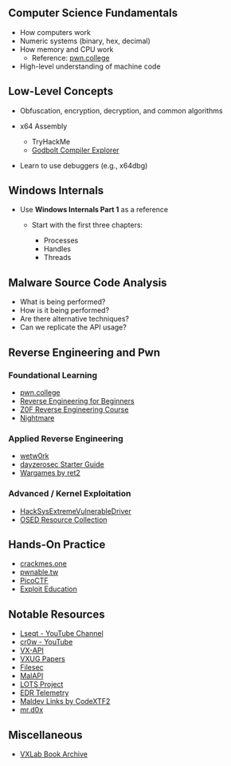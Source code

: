 ## Computer Science Fundamentals
* How computers work
* Numeric systems (binary, hex, decimal)
* How memory and CPU work
  * Reference: [pwn.college](https://pwn.college/)
* High-level understanding of machine code

## Low-Level Concepts
* Obfuscation, encryption, decryption, and common algorithms
* x64 Assembly

  * TryHackMe
  * [Godbolt Compiler Explorer](https://godbolt.org/)
* Learn to use debuggers (e.g., x64dbg)

## Windows Internals
* Use **Windows Internals Part 1** as a reference
  * Start with the first three chapters:

    * Processes
    * Handles
    * Threads

## Malware Source Code Analysis
* What is being performed?
* How is it being performed?
* Are there alternative techniques?
* Can we replicate the API usage?

## Reverse Engineering and Pwn
### Foundational Learning
* [pwn.college](https://pwn.college/)
* [Reverse Engineering for Beginners](https://beginners.re/)
* [Z0F Reverse Engineering Course](https://www.debugxp.com/posts/RECourse/)
* [Nightmare](https://guyinatuxedo.github.io/00-intro/index.html)

### Applied Reverse Engineering
* [wetw0rk](https://wetw0rk.github.io/)
* [dayzerosec Starter Guide](https://dayzerosec.com/blog/2024/07/11/getting-started-2024.html)
* [Wargames by ret2](https://wargames.ret2.systems/)

### Advanced / Kernel Exploitation
* [HackSysExtremeVulnerableDriver](https://github.com/hacksysteam/HackSysExtremeVulnerableDriver)
* [OSED Resource Collection](https://github.com/nop-tech/OSED/tree/main)

## Hands-On Practice
* [crackmes.one](https://crackmes.one/)
* [pwnable.tw](https://pwnable.tw/challenge/)
* [PicoCTF](https://picoctf.org/)
* [Exploit Education](https://exploit.education/)

## Notable Resources
* [Lseqt - YouTube Channel](https://www.youtube.com/@Lsecqt)
* [cr0w - YouTube](https://www.youtube.com/@crr0ww)
* [VX-API](https://github.com/vxunderground/VX-API)
* [VXUG Papers](https://github.com/vxunderground/VXUG-Papers)
* [Filesec](https://filesec.io/)
* [MalAPI](https://malapi.io/)
* [LOTS Project](https://lots-project.com/)
* [EDR Telemetry](https://www.edr-telemetry.com/)
* [Maldev Links by CodeXTF2](https://github.com/CodeXTF2/maldev-links)
* [mr.d0x](https://mrd0x.com/)

## Miscellaneous
* [VXLab Book Archive](https://github.com/vxlabinfo/lib/tree/master)

